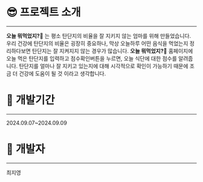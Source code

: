 
# 😎 프로젝트 소개
---
**오늘 뭐먹었지?🍜** 는 평소 탄단지의 비율을 잘 지키지 않는 엄마를 위해 만들었습니다. 
우리 건강에 탄단지의 비율은 굉장히 중요하나, 막상 오늘하루 어떤 음식을 먹었는지
정리하다보면 탄단지는 잘 지켜지지 않는 경우가 많습니다. 
**오늘 뭐먹었지?🍜** 홈페이지에 오늘 먹은 탄단지를 입력하고 점수확인버튼을 누르면, 오늘 식단에 대한 점수를 알려줍니다. 탄단지를 얼마나 잘 지키고 있는지에 대해 시각적으로 확인이 가능하기 때문에 조금 더 건강에 도움이 될 것 이라고 생각합니다. 

# 🎨 개발기간
---
2024.09.07~2024.09.09

# 👩 개발자
---
최지영

